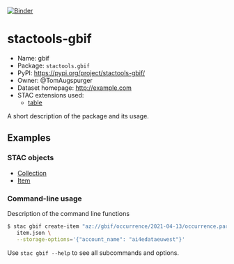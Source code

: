 [![Binder](https://mybinder.org/badge_logo.svg)](https://mybinder.org/v2/gh/stactools-packages/gbif/main?filepath=docs/installation_and_basic_usage.ipynb)

# stactools-gbif

- Name: gbif
- Package: `stactools.gbif`
- PyPI: https://pypi.org/project/stactools-gbif/
- Owner: @TomAugspurger
- Dataset homepage: http://example.com
- STAC extensions used:
  - [table](https://github.com/stac-extensions/table/)

A short description of the package and its usage.

## Examples

### STAC objects

- [Collection](examples/collection.json)
- [Item](examples/item/item.json)

### Command-line usage

Description of the command line functions

```bash
$ stac gbif create-item "az://gbif/occurrence/2021-04-13/occurrence.parquet" \
   item.json \
   --storage-options='{"account_name": "ai4edataeuwest"}'
```

Use `stac gbif --help` to see all subcommands and options.
